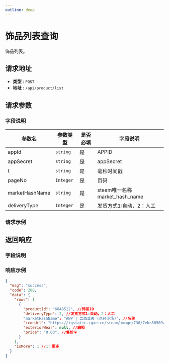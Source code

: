 ```yaml
---
outline: deep
---
```


# 饰品列表查询

饰品列表。

## 请求地址

- **类型** : `POST`
- **地址** : `/api/product/list`


## 请求参数

### 字段说明
| 参数名		           | 参数类型							      |    是否必填				| 字段说明	       |
|-----------------|------------------|----------------------	|-------------|
| appId	          | `string`							  |是						| APPID		     |
| appSecret	      | `string`							  |是						| appSecret		 |
| t	              | `string`							  |是						| 毫秒时间戳		     |
| pageNo	         | `Integer`							 |是						| 页码		        |
| marketHashName	 | `string`							  |是						| steam唯一名称market_hash_name		     |
| deliveryType	   | `Integer`							  |是						| 发货方式1:自动，2：人工		     |
### 请求示例

## 返回响应
### 字段说明
### 响应示例
```json
{
  "msg": "success",
  "code": 200,
  "data": {
    "rows": [
      {
        "productId": "6848512", //饰品ID
        "deliveryType": 2, //发货方式1:自动，2：人工
        "marketHashName": "AWP | 二西莫夫 (久经沙场)", //名称
        "iconUrl": "https://igstatic.igxe.cn/steam/image/730/7ebc80509abf40dd39befc48d9ce1c84.png", //图片
        "exteriorWear": null, //磨损
        "price": "0.03", //售价￥
      }
    ],
    "isMore": 1 //1：更多
  }
}
```
